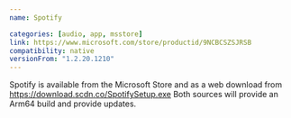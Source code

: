 ```yaml
---
name: Spotify

categories: [audio, app, msstore]
link: https://www.microsoft.com/store/productid/9NCBCSZSJRSB
compatibility: native
versionFrom: "1.2.20.1210"
---
```


Spotify is available from the Microsoft Store and as a web download from https://download.scdn.co/SpotifySetup.exe
Both sources will provide an Arm64 build and provide updates.
